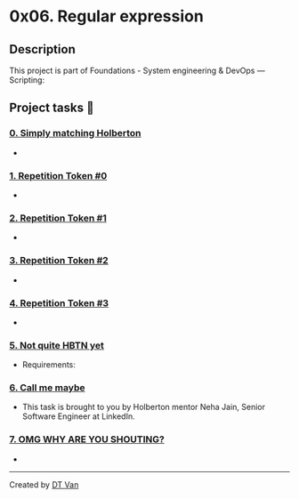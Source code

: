 # 0x06. Regular expression
## Description
 This project is part of Foundations - System engineering & DevOps ― Scripting:
## Project tasks :wrench:
### [0. Simply matching Holberton ](./0-simply_match_holberton.rb) 
* 
### [1. Repetition Token #0 ](./1-repetition_token_0.rb) 
* 
### [2. Repetition Token #1 ](./2-repetition_token_1.rb) 
* 
### [3. Repetition Token #2 ](./3-repetition_token_2.rb) 
* 
### [4. Repetition Token #3 ](./4-repetition_token_3.rb) 
* 
### [5. Not quite HBTN yet ](./5-beginning_and_end.rb) 
* Requirements:
### [6. Call me maybe ](./6-phone_number.rb) 
* This task is brought to you by Holberton mentor Neha Jain, Senior Software Engineer at LinkedIn.
### [7. OMG WHY ARE YOU SHOUTING? ](./7-OMG_WHY_ARE_YOU_SHOUTING.rb) 
* 
---
Created by [DT Van](https://github.com/dtvangogh)